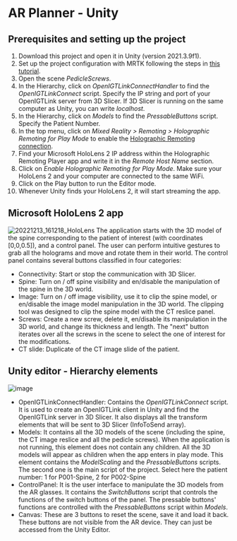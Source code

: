 # AR Planner - Unity
## Prerequisites and setting up the project
 1. Download this project and open it in Unity (version 2021.3.9f1).
 2. Set up the project configuration with MRTK following the steps in [this tutorial](https://learn.microsoft.com/es-es/training/modules/learn-mrtk-tutorials/1-5-exercise-configure-resources?tabs=openxr).
 3. Open the scene *PedicleScrews*.
 4. In the Hierarchy, click on *OpenIGTLinkConnectHandler* to find the *OpenIGTLinkConnect* script. Specify the IP string and port of your OpenIGTLink server from 3D Slicer. If 3D Slicer is running on the same computer as Unity, you can write *localhost*.
 5. In the Hierarchy, click on *Models* to find the *PressableButtons* script. Specify the Patient Number.
 6. In the top menu, click on *Mixed Reality > Remoting > Holographic Remoting for Play Mode* to enable the [Holographic Remoting connection](https://learn.microsoft.com/en-us/windows/mixed-reality/develop/native/holographic-remoting-player).
 7. Find your Microsoft HoloLens 2 IP address within the Holographic Remoting Player app and write it in the *Remote Host Name* section.
 8. Click on *Enable Holographic Remoting for Play Mode*. Make sure your HoloLens 2 and your computer are connected to the same WiFi.
 9. Click on the Play button to run the Editor mode.
 10. Whenever Unity finds your HoloLens 2, it will start streaming the app.



## Microsoft HoloLens 2 app
![20221213_161218_HoloLens](https://user-images.githubusercontent.com/66890913/212738384-b34e4456-db0d-4aae-bdd6-63f0c58c9275.jpg)
The application starts with the 3D model of the spine corresponding to the patient of interest (with coordinates [0,0,0.5]), and a control panel. The user can perform intuitive gestures to grab all the holograms and move and rotate them in their world. The control panel contains several buttons classified in four categories:
-	Connectivity: Start or stop the communication with 3D Slicer.
-	Spine: Turn on / off spine visibility and en/disable the manipulation of the spine in the 3D world.
-	Image: Turn on / off image visibility, use it to clip the spine model, or en/disable the image model manipulation in the 3D world. The clipping tool was designed to clip the spine model with the CT reslice panel.
-	Screws: Create a new screw, delete it, en/disable its manipulation in the 3D world, and change its thickness and length. The "next" button iterates over all the screws in the scene to select the one of interest for the modifications.
-	CT slide: Duplicate of the CT image slide of the patient.


## Unity editor - Hierarchy elements
 ![image](https://user-images.githubusercontent.com/66890913/212734351-518aab0c-b91a-4ec1-91a5-2a45e1f5f2c7.png)
- OpenIGTLinkConnectHandler: Contains the *OpenIGTLinkConnect* script. It is used to create an OpenIGTLink client in Unity and find the OpenIGTLink server in 3D Slicer. It also displays all the transform elements that will be sent to 3D Slicer (InfoToSend array).
- Models: It contains all the 3D models of the scene (including the spine, the CT image reslice and all the pedicle screws). When the application is not running, this element does not contain any children. All the 3D models will appear as children when the app enters in play mode. This element contains the *ModelScaling* and the *PressableButtons* scripts. The second one is the main script of the project. Select here the patient number: 1 for P001-Spine, 2 for P002-Spine
- ControlPanel: It is the user interface to manipulate the 3D models from the AR glasses. It contains the *SwitchButtons* script that controls the functions of the switch buttons of the panel. The pressable buttons' functions are controlled with the *PressableButtons* script within *Models*.
- Canvas: These are 3 buttons to reset the scene, save it and load it back. These buttons are not visible from the AR device. They can just be accessed from the Unity Editor.


